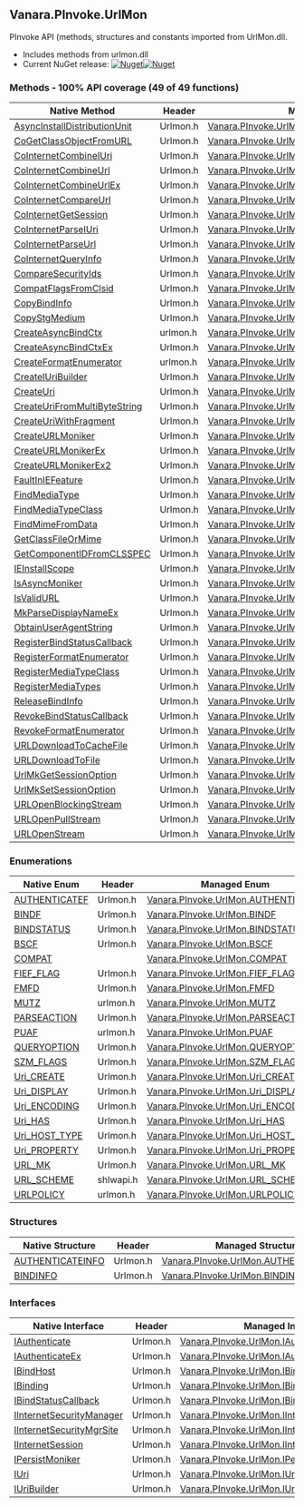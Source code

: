 ## Vanara.PInvoke.UrlMon  
PInvoke API (methods, structures and constants imported from UrlMon.dll.

- Includes methods from urlmon.dll  
- Current NuGet release: [![Nuget](https://img.shields.io/nuget/v/Vanara.PInvoke.UrlMon?logo=nuget&style=flat-square)![Nuget](https://img.shields.io/nuget/dt/Vanara.PInvoke.UrlMon?label=%20&style=flat-square)](https://www.nuget.org/packages/Vanara.PInvoke.UrlMon)  
### Methods - 100% API coverage (49 of 49 functions)  
Native Method | Header | Managed Method  
--- | --- | ---  
[AsyncInstallDistributionUnit](https://www.google.com/search?num=5&q=AsyncInstallDistributionUnit+site%3Alearn.microsoft.com) | Urlmon.h | [Vanara.PInvoke.UrlMon.AsyncInstallDistributionUnit](https://github.com/dahall/Vanara/search?l=C%23&q=AsyncInstallDistributionUnit)  
[CoGetClassObjectFromURL](https://www.google.com/search?num=5&q=CoGetClassObjectFromURL+site%3Alearn.microsoft.com) | Urlmon.h | [Vanara.PInvoke.UrlMon.CoGetClassObjectFromURL](https://github.com/dahall/Vanara/search?l=C%23&q=CoGetClassObjectFromURL)  
[CoInternetCombineIUri](https://www.google.com/search?num=5&q=CoInternetCombineIUri+site%3Alearn.microsoft.com) | Urlmon.h | [Vanara.PInvoke.UrlMon.CoInternetCombineIUri](https://github.com/dahall/Vanara/search?l=C%23&q=CoInternetCombineIUri)  
[CoInternetCombineUrl](https://www.google.com/search?num=5&q=CoInternetCombineUrl+site%3Alearn.microsoft.com) | Urlmon.h | [Vanara.PInvoke.UrlMon.CoInternetCombineUrl](https://github.com/dahall/Vanara/search?l=C%23&q=CoInternetCombineUrl)  
[CoInternetCombineUrlEx](https://www.google.com/search?num=5&q=CoInternetCombineUrlEx+site%3Alearn.microsoft.com) | Urlmon.h | [Vanara.PInvoke.UrlMon.CoInternetCombineUrlEx](https://github.com/dahall/Vanara/search?l=C%23&q=CoInternetCombineUrlEx)  
[CoInternetCompareUrl](https://www.google.com/search?num=5&q=CoInternetCompareUrl+site%3Alearn.microsoft.com) | Urlmon.h | [Vanara.PInvoke.UrlMon.CoInternetCompareUrl](https://github.com/dahall/Vanara/search?l=C%23&q=CoInternetCompareUrl)  
[CoInternetGetSession](https://www.google.com/search?num=5&q=CoInternetGetSession+site%3Alearn.microsoft.com) | Urlmon.h | [Vanara.PInvoke.UrlMon.CoInternetGetSession](https://github.com/dahall/Vanara/search?l=C%23&q=CoInternetGetSession)  
[CoInternetParseIUri](https://www.google.com/search?num=5&q=CoInternetParseIUri+site%3Alearn.microsoft.com) | Urlmon.h | [Vanara.PInvoke.UrlMon.CoInternetParseIUri](https://github.com/dahall/Vanara/search?l=C%23&q=CoInternetParseIUri)  
[CoInternetParseUrl](https://www.google.com/search?num=5&q=CoInternetParseUrl+site%3Alearn.microsoft.com) | Urlmon.h | [Vanara.PInvoke.UrlMon.CoInternetParseUrl](https://github.com/dahall/Vanara/search?l=C%23&q=CoInternetParseUrl)  
[CoInternetQueryInfo](https://www.google.com/search?num=5&q=CoInternetQueryInfo+site%3Alearn.microsoft.com) | Urlmon.h | [Vanara.PInvoke.UrlMon.CoInternetQueryInfo](https://github.com/dahall/Vanara/search?l=C%23&q=CoInternetQueryInfo)  
[CompareSecurityIds](https://www.google.com/search?num=5&q=CompareSecurityIds+site%3Alearn.microsoft.com) | Urlmon.h | [Vanara.PInvoke.UrlMon.CompareSecurityIds](https://github.com/dahall/Vanara/search?l=C%23&q=CompareSecurityIds)  
[CompatFlagsFromClsid](https://www.google.com/search?num=5&q=CompatFlagsFromClsid+site%3Alearn.microsoft.com) | Urlmon.h | [Vanara.PInvoke.UrlMon.CompatFlagsFromClsid](https://github.com/dahall/Vanara/search?l=C%23&q=CompatFlagsFromClsid)  
[CopyBindInfo](https://www.google.com/search?num=5&q=CopyBindInfo+site%3Alearn.microsoft.com) | Urlmon.h | [Vanara.PInvoke.UrlMon.CopyBindInfo](https://github.com/dahall/Vanara/search?l=C%23&q=CopyBindInfo)  
[CopyStgMedium](https://www.google.com/search?num=5&q=CopyStgMedium+site%3Alearn.microsoft.com) | Urlmon.h | [Vanara.PInvoke.UrlMon.CopyStgMedium](https://github.com/dahall/Vanara/search?l=C%23&q=CopyStgMedium)  
[CreateAsyncBindCtx](https://www.google.com/search?num=5&q=CreateAsyncBindCtx+site%3Alearn.microsoft.com) | urlmon.h | [Vanara.PInvoke.UrlMon.CreateAsyncBindCtx](https://github.com/dahall/Vanara/search?l=C%23&q=CreateAsyncBindCtx)  
[CreateAsyncBindCtxEx](https://www.google.com/search?num=5&q=CreateAsyncBindCtxEx+site%3Alearn.microsoft.com) | Urlmon.h | [Vanara.PInvoke.UrlMon.CreateAsyncBindCtxEx](https://github.com/dahall/Vanara/search?l=C%23&q=CreateAsyncBindCtxEx)  
[CreateFormatEnumerator](https://www.google.com/search?num=5&q=CreateFormatEnumerator+site%3Alearn.microsoft.com) | urlmon.h | [Vanara.PInvoke.UrlMon.CreateFormatEnumerator](https://github.com/dahall/Vanara/search?l=C%23&q=CreateFormatEnumerator)  
[CreateIUriBuilder](https://www.google.com/search?num=5&q=CreateIUriBuilder+site%3Alearn.microsoft.com) | Urlmon.h | [Vanara.PInvoke.UrlMon.CreateIUriBuilder](https://github.com/dahall/Vanara/search?l=C%23&q=CreateIUriBuilder)  
[CreateUri](https://www.google.com/search?num=5&q=CreateUri+site%3Alearn.microsoft.com) | Urlmon.h | [Vanara.PInvoke.UrlMon.CreateUri](https://github.com/dahall/Vanara/search?l=C%23&q=CreateUri)  
[CreateUriFromMultiByteString](https://www.google.com/search?num=5&q=CreateUriFromMultiByteString+site%3Alearn.microsoft.com) | Urlmon.h | [Vanara.PInvoke.UrlMon.CreateUriFromMultiByteString](https://github.com/dahall/Vanara/search?l=C%23&q=CreateUriFromMultiByteString)  
[CreateUriWithFragment](https://www.google.com/search?num=5&q=CreateUriWithFragment+site%3Alearn.microsoft.com) | Urlmon.h | [Vanara.PInvoke.UrlMon.CreateUriWithFragment](https://github.com/dahall/Vanara/search?l=C%23&q=CreateUriWithFragment)  
[CreateURLMoniker](https://www.google.com/search?num=5&q=CreateURLMoniker+site%3Alearn.microsoft.com) | Urlmon.h | [Vanara.PInvoke.UrlMon.CreateURLMoniker](https://github.com/dahall/Vanara/search?l=C%23&q=CreateURLMoniker)  
[CreateURLMonikerEx](https://www.google.com/search?num=5&q=CreateURLMonikerEx+site%3Alearn.microsoft.com) | Urlmon.h | [Vanara.PInvoke.UrlMon.CreateURLMonikerEx](https://github.com/dahall/Vanara/search?l=C%23&q=CreateURLMonikerEx)  
[CreateURLMonikerEx2](https://www.google.com/search?num=5&q=CreateURLMonikerEx2+site%3Alearn.microsoft.com) | Urlmon.h | [Vanara.PInvoke.UrlMon.CreateURLMonikerEx2](https://github.com/dahall/Vanara/search?l=C%23&q=CreateURLMonikerEx2)  
[FaultInIEFeature](https://www.google.com/search?num=5&q=FaultInIEFeature+site%3Alearn.microsoft.com) | Urlmon.h | [Vanara.PInvoke.UrlMon.FaultInIEFeature](https://github.com/dahall/Vanara/search?l=C%23&q=FaultInIEFeature)  
[FindMediaType](https://www.google.com/search?num=5&q=FindMediaType+site%3Alearn.microsoft.com) | Urlmon.h | [Vanara.PInvoke.UrlMon.FindMediaType](https://github.com/dahall/Vanara/search?l=C%23&q=FindMediaType)  
[FindMediaTypeClass](https://www.google.com/search?num=5&q=FindMediaTypeClass+site%3Alearn.microsoft.com) | Urlmon.h | [Vanara.PInvoke.UrlMon.FindMediaTypeClass](https://github.com/dahall/Vanara/search?l=C%23&q=FindMediaTypeClass)  
[FindMimeFromData](https://www.google.com/search?num=5&q=FindMimeFromData+site%3Alearn.microsoft.com) | Urlmon.h | [Vanara.PInvoke.UrlMon.FindMimeFromData](https://github.com/dahall/Vanara/search?l=C%23&q=FindMimeFromData)  
[GetClassFileOrMime](https://www.google.com/search?num=5&q=GetClassFileOrMime+site%3Alearn.microsoft.com) | Urlmon.h | [Vanara.PInvoke.UrlMon.GetClassFileOrMime](https://github.com/dahall/Vanara/search?l=C%23&q=GetClassFileOrMime)  
[GetComponentIDFromCLSSPEC](https://www.google.com/search?num=5&q=GetComponentIDFromCLSSPEC+site%3Alearn.microsoft.com) | Urlmon.h | [Vanara.PInvoke.UrlMon.GetComponentIDFromCLSSPEC](https://github.com/dahall/Vanara/search?l=C%23&q=GetComponentIDFromCLSSPEC)  
[IEInstallScope](https://www.google.com/search?num=5&q=IEInstallScope+site%3Alearn.microsoft.com) | Urlmon.h | [Vanara.PInvoke.UrlMon.IEInstallScope](https://github.com/dahall/Vanara/search?l=C%23&q=IEInstallScope)  
[IsAsyncMoniker](https://www.google.com/search?num=5&q=IsAsyncMoniker+site%3Alearn.microsoft.com) | Urlmon.h | [Vanara.PInvoke.UrlMon.IsAsyncMoniker](https://github.com/dahall/Vanara/search?l=C%23&q=IsAsyncMoniker)  
[IsValidURL](https://www.google.com/search?num=5&q=IsValidURL+site%3Alearn.microsoft.com) | Urlmon.h | [Vanara.PInvoke.UrlMon.IsValidURL](https://github.com/dahall/Vanara/search?l=C%23&q=IsValidURL)  
[MkParseDisplayNameEx](https://www.google.com/search?num=5&q=MkParseDisplayNameEx+site%3Alearn.microsoft.com) | Urlmon.h | [Vanara.PInvoke.UrlMon.MkParseDisplayNameEx](https://github.com/dahall/Vanara/search?l=C%23&q=MkParseDisplayNameEx)  
[ObtainUserAgentString](https://www.google.com/search?num=5&q=ObtainUserAgentString+site%3Alearn.microsoft.com) | Urlmon.h | [Vanara.PInvoke.UrlMon.ObtainUserAgentString](https://github.com/dahall/Vanara/search?l=C%23&q=ObtainUserAgentString)  
[RegisterBindStatusCallback](https://www.google.com/search?num=5&q=RegisterBindStatusCallback+site%3Alearn.microsoft.com) | Urlmon.h | [Vanara.PInvoke.UrlMon.RegisterBindStatusCallback](https://github.com/dahall/Vanara/search?l=C%23&q=RegisterBindStatusCallback)  
[RegisterFormatEnumerator](https://www.google.com/search?num=5&q=RegisterFormatEnumerator+site%3Alearn.microsoft.com) | Urlmon.h | [Vanara.PInvoke.UrlMon.RegisterFormatEnumerator](https://github.com/dahall/Vanara/search?l=C%23&q=RegisterFormatEnumerator)  
[RegisterMediaTypeClass](https://www.google.com/search?num=5&q=RegisterMediaTypeClass+site%3Alearn.microsoft.com) | Urlmon.h | [Vanara.PInvoke.UrlMon.RegisterMediaTypeClass](https://github.com/dahall/Vanara/search?l=C%23&q=RegisterMediaTypeClass)  
[RegisterMediaTypes](https://www.google.com/search?num=5&q=RegisterMediaTypes+site%3Alearn.microsoft.com) | Urlmon.h | [Vanara.PInvoke.UrlMon.RegisterMediaTypes](https://github.com/dahall/Vanara/search?l=C%23&q=RegisterMediaTypes)  
[ReleaseBindInfo](https://www.google.com/search?num=5&q=ReleaseBindInfo+site%3Alearn.microsoft.com) | Urlmon.h | [Vanara.PInvoke.UrlMon.ReleaseBindInfo](https://github.com/dahall/Vanara/search?l=C%23&q=ReleaseBindInfo)  
[RevokeBindStatusCallback](https://www.google.com/search?num=5&q=RevokeBindStatusCallback+site%3Alearn.microsoft.com) | Urlmon.h | [Vanara.PInvoke.UrlMon.RevokeBindStatusCallback](https://github.com/dahall/Vanara/search?l=C%23&q=RevokeBindStatusCallback)  
[RevokeFormatEnumerator](https://www.google.com/search?num=5&q=RevokeFormatEnumerator+site%3Alearn.microsoft.com) | Urlmon.h | [Vanara.PInvoke.UrlMon.RevokeFormatEnumerator](https://github.com/dahall/Vanara/search?l=C%23&q=RevokeFormatEnumerator)  
[URLDownloadToCacheFile](https://www.google.com/search?num=5&q=URLDownloadToCacheFileA+site%3Alearn.microsoft.com) | Urlmon.h | [Vanara.PInvoke.UrlMon.URLDownloadToCacheFile](https://github.com/dahall/Vanara/search?l=C%23&q=URLDownloadToCacheFile)  
[URLDownloadToFile](https://www.google.com/search?num=5&q=URLDownloadToFileA+site%3Alearn.microsoft.com) | Urlmon.h | [Vanara.PInvoke.UrlMon.URLDownloadToFile](https://github.com/dahall/Vanara/search?l=C%23&q=URLDownloadToFile)  
[UrlMkGetSessionOption](https://www.google.com/search?num=5&q=UrlMkGetSessionOption+site%3Alearn.microsoft.com) | Urlmon.h | [Vanara.PInvoke.UrlMon.UrlMkGetSessionOption](https://github.com/dahall/Vanara/search?l=C%23&q=UrlMkGetSessionOption)  
[UrlMkSetSessionOption](https://www.google.com/search?num=5&q=UrlMkSetSessionOption+site%3Alearn.microsoft.com) | Urlmon.h | [Vanara.PInvoke.UrlMon.UrlMkSetSessionOption](https://github.com/dahall/Vanara/search?l=C%23&q=UrlMkSetSessionOption)  
[URLOpenBlockingStream](https://www.google.com/search?num=5&q=URLOpenBlockingStreamA+site%3Alearn.microsoft.com) | Urlmon.h | [Vanara.PInvoke.UrlMon.URLOpenBlockingStream](https://github.com/dahall/Vanara/search?l=C%23&q=URLOpenBlockingStream)  
[URLOpenPullStream](https://www.google.com/search?num=5&q=URLOpenPullStreamA+site%3Alearn.microsoft.com) | Urlmon.h | [Vanara.PInvoke.UrlMon.URLOpenPullStream](https://github.com/dahall/Vanara/search?l=C%23&q=URLOpenPullStream)  
[URLOpenStream](https://www.google.com/search?num=5&q=URLOpenStreamA+site%3Alearn.microsoft.com) | Urlmon.h | [Vanara.PInvoke.UrlMon.URLOpenStream](https://github.com/dahall/Vanara/search?l=C%23&q=URLOpenStream)  
### Enumerations  
Native Enum | Header | Managed Enum  
--- | --- | ---  
[AUTHENTICATEF](https://www.google.com/search?num=5&q=AUTHENTICATEF+site%3Alearn.microsoft.com) | Urlmon.h | [Vanara.PInvoke.UrlMon.AUTHENTICATEF](https://github.com/dahall/Vanara/search?l=C%23&q=AUTHENTICATEF)  
[BINDF](https://www.google.com/search?num=5&q=BINDF+site%3Alearn.microsoft.com) | Urlmon.h | [Vanara.PInvoke.UrlMon.BINDF](https://github.com/dahall/Vanara/search?l=C%23&q=BINDF)  
[BINDSTATUS](https://www.google.com/search?num=5&q=BINDSTATUS+site%3Alearn.microsoft.com) | Urlmon.h | [Vanara.PInvoke.UrlMon.BINDSTATUS](https://github.com/dahall/Vanara/search?l=C%23&q=BINDSTATUS)  
[BSCF](https://www.google.com/search?num=5&q=BSCF+site%3Alearn.microsoft.com) | Urlmon.h | [Vanara.PInvoke.UrlMon.BSCF](https://github.com/dahall/Vanara/search?l=C%23&q=BSCF)  
[COMPAT](https://www.google.com/search?num=5&q=COMPAT+site%3Alearn.microsoft.com) |  | [Vanara.PInvoke.UrlMon.COMPAT](https://github.com/dahall/Vanara/search?l=C%23&q=COMPAT)  
[FIEF_FLAG](https://www.google.com/search?num=5&q=FIEF_FLAG+site%3Alearn.microsoft.com) | Urlmon.h | [Vanara.PInvoke.UrlMon.FIEF_FLAG](https://github.com/dahall/Vanara/search?l=C%23&q=FIEF_FLAG)  
[FMFD](https://www.google.com/search?num=5&q=FMFD+site%3Alearn.microsoft.com) | Urlmon.h | [Vanara.PInvoke.UrlMon.FMFD](https://github.com/dahall/Vanara/search?l=C%23&q=FMFD)  
[MUTZ](https://www.google.com/search?num=5&q=MUTZ+site%3Alearn.microsoft.com) | urlmon.h | [Vanara.PInvoke.UrlMon.MUTZ](https://github.com/dahall/Vanara/search?l=C%23&q=MUTZ)  
[PARSEACTION](https://www.google.com/search?num=5&q=PARSEACTION+site%3Alearn.microsoft.com) | Urlmon.h | [Vanara.PInvoke.UrlMon.PARSEACTION](https://github.com/dahall/Vanara/search?l=C%23&q=PARSEACTION)  
[PUAF](https://www.google.com/search?num=5&q=PUAF+site%3Alearn.microsoft.com) | urlmon.h | [Vanara.PInvoke.UrlMon.PUAF](https://github.com/dahall/Vanara/search?l=C%23&q=PUAF)  
[QUERYOPTION](https://www.google.com/search?num=5&q=QUERYOPTION+site%3Alearn.microsoft.com) | Urlmon.h | [Vanara.PInvoke.UrlMon.QUERYOPTION](https://github.com/dahall/Vanara/search?l=C%23&q=QUERYOPTION)  
[SZM_FLAGS](https://www.google.com/search?num=5&q=SZM_FLAGS+site%3Alearn.microsoft.com) | Urlmon.h | [Vanara.PInvoke.UrlMon.SZM_FLAGS](https://github.com/dahall/Vanara/search?l=C%23&q=SZM_FLAGS)  
[Uri_CREATE](https://www.google.com/search?num=5&q=Uri_CREATE+site%3Alearn.microsoft.com) | Urlmon.h | [Vanara.PInvoke.UrlMon.Uri_CREATE](https://github.com/dahall/Vanara/search?l=C%23&q=Uri_CREATE)  
[Uri_DISPLAY](https://www.google.com/search?num=5&q=Uri_DISPLAY+site%3Alearn.microsoft.com) | Urlmon.h | [Vanara.PInvoke.UrlMon.Uri_DISPLAY](https://github.com/dahall/Vanara/search?l=C%23&q=Uri_DISPLAY)  
[Uri_ENCODING](https://www.google.com/search?num=5&q=Uri_ENCODING+site%3Alearn.microsoft.com) | Urlmon.h | [Vanara.PInvoke.UrlMon.Uri_ENCODING](https://github.com/dahall/Vanara/search?l=C%23&q=Uri_ENCODING)  
[Uri_HAS](https://www.google.com/search?num=5&q=Uri_HAS+site%3Alearn.microsoft.com) | Urlmon.h | [Vanara.PInvoke.UrlMon.Uri_HAS](https://github.com/dahall/Vanara/search?l=C%23&q=Uri_HAS)  
[Uri_HOST_TYPE](https://www.google.com/search?num=5&q=Uri_HOST_TYPE+site%3Alearn.microsoft.com) | Urlmon.h | [Vanara.PInvoke.UrlMon.Uri_HOST_TYPE](https://github.com/dahall/Vanara/search?l=C%23&q=Uri_HOST_TYPE)  
[Uri_PROPERTY](https://www.google.com/search?num=5&q=Uri_PROPERTY+site%3Alearn.microsoft.com) | Urlmon.h | [Vanara.PInvoke.UrlMon.Uri_PROPERTY](https://github.com/dahall/Vanara/search?l=C%23&q=Uri_PROPERTY)  
[URL_MK](https://www.google.com/search?num=5&q=URL_MK+site%3Alearn.microsoft.com) | Urlmon.h | [Vanara.PInvoke.UrlMon.URL_MK](https://github.com/dahall/Vanara/search?l=C%23&q=URL_MK)  
[URL_SCHEME](https://www.google.com/search?num=5&q=URL_SCHEME+site%3Alearn.microsoft.com) | shlwapi.h | [Vanara.PInvoke.UrlMon.URL_SCHEME](https://github.com/dahall/Vanara/search?l=C%23&q=URL_SCHEME)  
[URLPOLICY](https://www.google.com/search?num=5&q=URLPOLICY+site%3Alearn.microsoft.com) | urlmon.h | [Vanara.PInvoke.UrlMon.URLPOLICY](https://github.com/dahall/Vanara/search?l=C%23&q=URLPOLICY)  
### Structures  
Native Structure | Header | Managed Structure  
--- | --- | ---  
[AUTHENTICATEINFO](https://www.google.com/search?num=5&q=AUTHENTICATEINFO+site%3Alearn.microsoft.com) | Urlmon.h | [Vanara.PInvoke.UrlMon.AUTHENTICATEINFO](https://github.com/dahall/Vanara/search?l=C%23&q=AUTHENTICATEINFO)  
[BINDINFO](https://www.google.com/search?num=5&q=BINDINFO+site%3Alearn.microsoft.com) | Urlmon.h | [Vanara.PInvoke.UrlMon.BINDINFO](https://github.com/dahall/Vanara/search?l=C%23&q=BINDINFO)  
### Interfaces  
Native Interface | Header | Managed Interface  
--- | --- | ---  
[IAuthenticate](https://www.google.com/search?num=5&q=IAuthenticate+site%3Alearn.microsoft.com) | Urlmon.h | [Vanara.PInvoke.UrlMon.IAuthenticate](https://github.com/dahall/Vanara/search?l=C%23&q=IAuthenticate)  
[IAuthenticateEx](https://www.google.com/search?num=5&q=IAuthenticateEx+site%3Alearn.microsoft.com) | Urlmon.h | [Vanara.PInvoke.UrlMon.IAuthenticateEx](https://github.com/dahall/Vanara/search?l=C%23&q=IAuthenticateEx)  
[IBindHost](https://www.google.com/search?num=5&q=IBindHost+site%3Alearn.microsoft.com) | Urlmon.h | [Vanara.PInvoke.UrlMon.IBindHost](https://github.com/dahall/Vanara/search?l=C%23&q=IBindHost)  
[IBinding](https://www.google.com/search?num=5&q=IBinding+site%3Alearn.microsoft.com) | Urlmon.h | [Vanara.PInvoke.UrlMon.IBinding](https://github.com/dahall/Vanara/search?l=C%23&q=IBinding)  
[IBindStatusCallback](https://www.google.com/search?num=5&q=IBindStatusCallback+site%3Alearn.microsoft.com) | Urlmon.h | [Vanara.PInvoke.UrlMon.IBindStatusCallback](https://github.com/dahall/Vanara/search?l=C%23&q=IBindStatusCallback)  
[IInternetSecurityManager](https://www.google.com/search?num=5&q=IInternetSecurityManager+site%3Alearn.microsoft.com) | Urlmon.h | [Vanara.PInvoke.UrlMon.IInternetSecurityManager](https://github.com/dahall/Vanara/search?l=C%23&q=IInternetSecurityManager)  
[IInternetSecurityMgrSite](https://www.google.com/search?num=5&q=IInternetSecurityMgrSite+site%3Alearn.microsoft.com) | Urlmon.h | [Vanara.PInvoke.UrlMon.IInternetSecurityMgrSite](https://github.com/dahall/Vanara/search?l=C%23&q=IInternetSecurityMgrSite)  
[IInternetSession](https://www.google.com/search?num=5&q=IInternetSession+site%3Alearn.microsoft.com) | Urlmon.h | [Vanara.PInvoke.UrlMon.IInternetSession](https://github.com/dahall/Vanara/search?l=C%23&q=IInternetSession)  
[IPersistMoniker](https://www.google.com/search?num=5&q=IPersistMoniker+site%3Alearn.microsoft.com) | Urlmon.h | [Vanara.PInvoke.UrlMon.IPersistMoniker](https://github.com/dahall/Vanara/search?l=C%23&q=IPersistMoniker)  
[IUri](https://www.google.com/search?num=5&q=IUri+site%3Alearn.microsoft.com) | Urlmon.h | [Vanara.PInvoke.UrlMon.IUri](https://github.com/dahall/Vanara/search?l=C%23&q=IUri)  
[IUriBuilder](https://www.google.com/search?num=5&q=IUriBuilder+site%3Alearn.microsoft.com) | Urlmon.h | [Vanara.PInvoke.UrlMon.IUriBuilder](https://github.com/dahall/Vanara/search?l=C%23&q=IUriBuilder)  
